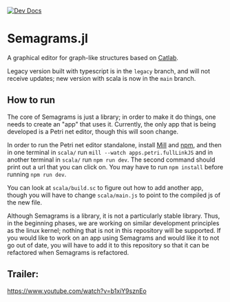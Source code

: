 [![Dev Docs](https://img.shields.io/badge/docs-dev-blue.svg)](https://algebraicjulia.github.io/Semagrams.jl/dev)

# Semagrams.jl

A graphical editor for graph-like structures based on [Catlab](https://github.com/AlgebraicJulia/Catlab.jl).

Legacy version built with typescript is in the `legacy` branch, and will not receive updates; new version with scala is now in the `main` branch.

## How to run

The core of Semagrams is just a library; in order to make it do things, one needs to create an "app" that uses it. Currently, the only app that is being developed is a Petri net editor, though this will soon change.

In order to run the Petri net editor standalone, install [Mill](https://github.com/com-lihaoyi/mill) and [npm](https://www.npmjs.com/), and then in one terminal in `scala/` run `mill --watch apps.petri.fullLinkJS` and in another terminal in `scala/` run `npm run dev`. The second command should print out a url that you can click on. You may have to run `npm install` before running `npm run dev`.

You can look at `scala/build.sc` to figure out how to add another app, though you will have to change `scala/main.js` to point to the compiled js of the new file.

Although Semagrams is a library, it is not a particularly stable library. Thus, in the beginning phases, we are working on similar development principles as the linux kernel; nothing that is not in this repository will be supported. If you would like to work on an app using Semagrams and would like it to not go out of date, you will have to add it to this repository so that it can be refactored when Semagrams is refactored.

## Trailer:

https://www.youtube.com/watch?v=b1xiY9sznEo
